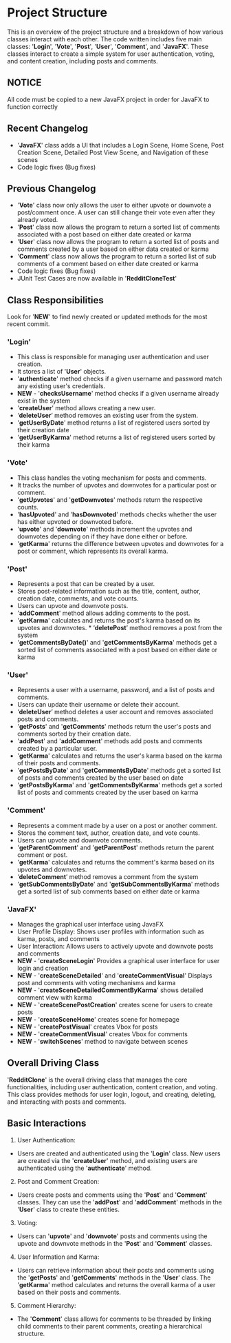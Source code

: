 # Project Structure
This is an overview of the project structure and a breakdown of how various classes interact with each other. The code written includes five main classes: '**Login**', '**Vote**', '**Post**', '**User**', '**Comment**', and '**JavaFX**'. These classes interact to create a simple system for user authentication, voting, and content creation, including posts and comments.

## NOTICE
All code must be copied to a new JavaFX project in order for JavaFX to function correctly

## Recent Changelog
* '**JavaFX**' class adds a UI that includes a Login Scene, Home Scene, Post Creation Scene, Detailed Post View Scene, and Navigation of these scenes
* Code logic fixes (Bug fixes)

## Previous Changelog
* '**Vote**' class now only allows the user to either upvote or downvote a post/comment once. A user can still change their vote even after they already voted.
* '**Post**' class now allows the program to return a sorted list of comments associated with a post based on either date created or karma
* '**User**' class now allows the program to return a sorted list of posts and comments created by a user based on either data created or karma
* '**Comment**' class now allows the program to return a sorted list of sub comments of a comment based on either date created or karma
* Code logic fixes (Bug fixes)
* JUnit Test Cases are now available in '**RedditCloneTest**'

## Class Responsibilities
Look for '**NEW**' to find newly created or updated methods for the most recent commit.

### 'Login'
* This class is responsible for managing user authentication and user creation.
* It stores a list of '**User**' objects.
* '**authenticate**' method checks if a given username and password match any existing user's credentials.
* **NEW** - '**checksUsername**' method checks if a given username already exist in the system
* '**createUser**' method allows creating a new user.
* ‘**deleteUser**’ method removes an existing user from the system.
* '**getUserByDate**' method returns a list of registered users sorted by their creation date
* '**getUserByKarma**' method returns a list of registered users sorted by their karma

### 'Vote'
* This class handles the voting mechanism for posts and comments.
* It tracks the number of upvotes and downvotes for a particular post or comment.
* '**getUpvotes**' and '**getDownvotes**' methods return the respective counts.
* '**hasUpvoted**' and '**hasDownvoted**' methods checks whether the user has either upvoted or downvoted before.
* '**upvote**' and '**downvote**' methods increment the upvotes and downvotes depending on if they have done either or before.
* '**getKarma**' returns the difference between upvotes and downvotes for a post or comment, which represents its overall karma.

### 'Post'
* Represents a post that can be created by a user.
* Stores post-related information such as the title, content, author, creation date, comments, and vote counts.
* Users can upvote and downvote posts.
* '**addComment**' method allows adding comments to the post.
* '**getKarma**' calculates and returns the post's karma based on its upvotes and downvotes. * ‘**deletePost**’ method removes a post from the system
* '**getCommentsByDate()**' and '**getCommentsByKarma**' methods get a sorted list of comments associated with a post based on either date or karma

### 'User'
* Represents a user with a username, password, and a list of posts and comments.
* Users can update their username or delete their account.
* ‘**deleteUser**’ method deletes a user account and removes associated posts and comments.
* '**getPosts**' and '**getComments**' methods return the user's posts and comments sorted by their creation date.
* '**addPost**' and '**addComment**' methods add posts and comments created by a particular user.
* '**getKarma**' calculates and returns the user's karma based on the karma of their posts and comments.
* '**getPostsByDate**' and '**getCommentsByDate**' methods get a sorted list of posts and comments created by the user based on date
* '**getPostsByKarma**' and '**getCommentsByKarma**' methods get a sorted list of posts and comments created by the user based on karma

### 'Comment'
* Represents a comment made by a user on a post or another comment.
* Stores the comment text, author, creation date, and vote counts.
* Users can upvote and downvote comments.
* '**getParentComment**' and '**getParentPost**' methods return the parent comment or post.
* '**getKarma**' calculates and returns the comment's karma based on its upvotes and downvotes.
* ‘**deleteComment**’ method removes a comment from the system
* '**getSubCommentsByDate**' and '**getSubCommentsByKarma**' methods get a sorted list of sub comments based on either date or karma

### 'JavaFX'
* Manages the graphical user interface using JavaFX
* User Profile Display: Shows user profiles with information such as karma, posts, and comments
* User Interaction: Allows users to actively upvote and downvote posts and comments
* **NEW** - '**createSceneLogin**' Provides a graphical user interface for user login and creation
* **NEW** - '**createSceneDetailed**' and  '**createCommentVisual**' Displays post and comments with voting mechanisms and karma
* **NEW** - '**createSceneDetailedCommentByKarma**' shows detailed comment view with karma
* **NEW** - '**createScenePostCreation**' creates scene for users to create posts
* **NEW** - '**createSceneHome**' creates scene for homepage
* **NEW** - '**createPostVisual**' creates Vbox for posts
* **NEW** - '**createCommentVisual**' creates Vbox for comments
* **NEW** - '**switchScenes**' method to navigate between scenes


## Overall Driving Class
'**RedditClone**' is the overall driving class that manages the core functionalities, including user authentication, content creation, and voting. This class provides methods for user login, logout, and creating, deleting, and interacting with posts and comments.

## Basic Interactions
1. User Authentication:
  * Users are created and authenticated using the '**Login**' class. New users are created via the '**createUser**' method, and existing users are authenticated using the '**authenticate**' method.
2. Post and Comment Creation:
  * Users create posts and comments using the '**Post**' and '**Comment**' classes. They can use the '**addPost**' and '**addComment**' methods in the '**User**' class to create these entities.
3. Voting:
  * Users can '**upvote**' and '**downvote**' posts and comments using the upvote and downvote methods in the '**Post**' and '**Comment**' classes.
4. User Information and Karma:
  * Users can retrieve information about their posts and comments using the '**getPosts**' and '**getComments**' methods in the '**User**' class. The '**getKarma**' method calculates and returns the overall karma of a user based on their posts and comments.
5. Comment Hierarchy:
  * The '**Comment**' class allows for comments to be threaded by linking child comments to their parent comments, creating a hierarchical structure.
